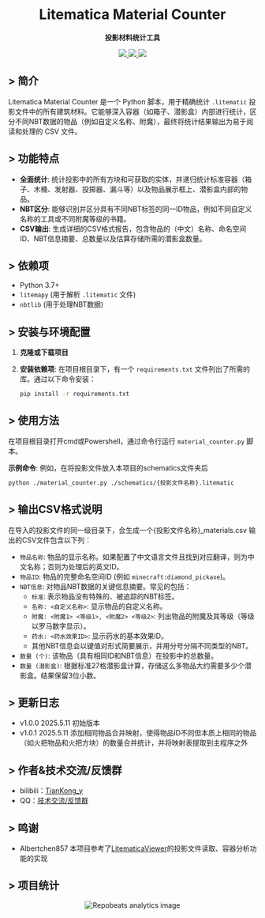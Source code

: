 <h1 align="center">Litematica Material Counter</h1>

<p align="center">
  <b>投影材料统计工具</b>
</p>
<p align="center">
    <a href="LICENSE">
        <img src="https://img.shields.io/badge/License-GPL--3.0-important?style=for-the-badge">
    </a>
    <a href="https://qm.qq.com/q/Spt6kcvVwk">
        <img src="https://img.shields.io/badge/QQ-技术交流/反馈群-blue?style=for-the-badge">
    </a>
    <a href="https://space.bilibili.com/288309681">
        <img src="https://img.shields.io/badge/bilibili-TianKong_y-pink?style=for-the-badge">
    </a>
</p>

## > 简介
Litematica Material Counter 是一个 Python 脚本，用于精确统计 `.litematic` 投影文件中的所有建筑材料。它能够深入容器（如箱子、潜影盒）内部进行统计，区分不同NBT数据的物品（例如自定义名称、附魔），最终将统计结果输出为易于阅读和处理的 CSV 文件。

## > 功能特点
*   **全面统计**: 统计投影中的所有方块和可获取的实体，并递归统计标准容器（箱子、木桶、发射器、投掷器、漏斗等）以及物品展示框上、潜影盒内部的物品。
*   **NBT区分**: 能够识别并区分具有不同NBT标签的同一ID物品，例如不同自定义名称的工具或不同附魔等级的书籍。
*   **CSV输出**: 生成详细的CSV格式报告，包含物品的（中文）名称、命名空间ID、NBT信息摘要、总数量以及估算存储所需的潜影盒数量。

## > 依赖项
*   Python 3.7+
*   `litemapy` (用于解析 `.litematic` 文件)
*   `nbtlib` (用于处理NBT数据)

## > 安装与环境配置

1.  **克隆或下载项目**

2.  **安装依赖项**:
    在项目根目录下，有一个 `requirements.txt` 文件列出了所需的库。通过以下命令安装：
    ```bash
    pip install -r requirements.txt
    ```

## > 使用方法

在项目根目录打开cmd或Powershell，通过命令行运行 `material_counter.py` 脚本。

**示例命令**:
例如，在将投影文件放入本项目的schematics文件夹后
```bash
python ./material_counter.py ./schematics/{投影文件名称}.litematic
```

## > 输出CSV格式说明

在导入的投影文件的同一级目录下，会生成一个{投影文件名称}_materials.csv
输出的CSV文件包含以下列：

*   `物品名称`: 物品的显示名称。如果配置了中文语言文件且找到对应翻译，则为中文名称；否则为处理后的英文ID。
*   `物品ID`: 物品的完整命名空间ID (例如 `minecraft:diamond_pickaxe`)。
*   `NBT信息`: 对物品NBT数据的关键信息摘要。常见的包括：
    *   `标准`: 表示物品没有特殊的、被追踪的NBT标签。
    *   `名称: <自定义名称>`: 显示物品的自定义名称。
    *   `附魔: <附魔1> <等级1>, <附魔2> <等级2>`: 列出物品的附魔及其等级（等级以罗马数字显示）。
    *   `药水: <药水效果ID>`: 显示药水的基本效果ID。
    *   其他NBT信息会以键值对形式简要展示，并用分号分隔不同类型的NBT。
*   `数量 (个)`: 该物品（具有相同ID和NBT信息）在投影中的总数量。
*   `数量 (潜影盒)`: 根据标准27格潜影盒计算，存储这么多物品大约需要多少个潜影盒。结果保留3位小数。

## > 更新日志

- v1.0.0 2025.5.11 初始版本
- v1.0.1 2025.5.11 添加相同物品合并映射，使得物品ID不同但本质上相同的物品（如火把物品和火把方块）的数量合并统计，并将映射表提取到主程序之外

## > 作者&技术交流/反馈群

- bilibili：[TianKong_y](https://space.bilibili.com/288309681)
- QQ：[技术交流/反馈群](https://qm.qq.com/q/Spt6kcvVwk)

## > 鸣谢

- Albertchen857 本项目参考了[LitematicaViewer](https://github.com/albertchen857/LitematicaViewer)的投影文件读取、容器分析功能的实现

## > 项目统计

<div align="center">

![Repobeats analytics image](https://repobeats.axiom.co/api/embed/6bcdef5690100bb1d892074eae94d2231d96bee7.svg "Repobeats analytics image")

</div>

